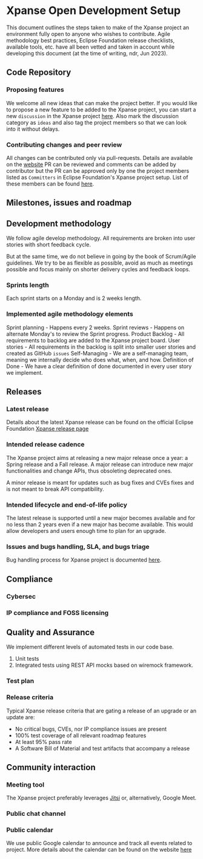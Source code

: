 <!-- This document outlines the steps taken, the timing, the choices made 
     to equip the Xpanse project with a set of processes and tools that
     implement a development environment open to anyone who wishes to
     contribute.                                                            -->

# Xpanse Open Development Setup

This document outlines the steps taken to make of the Xpanse project
an environment fully open to anyone who wishes to contribute. Agile
methodology best practices, Eclipse Foundation release checklists, available
tools, etc. have all been vetted and taken in account while developing this
document (at the time of writing, ndr, Jun 2023).

## Code Repository

### Proposing features
We welcome all new ideas that can make the project better. If you would like to propose a new feature to be added to 
the Xpanse project, you can start a new `discussion` in the Xpanse project [here](https://github.com/eclipse-xpanse/xpanse/discussions).
Also mark the discussion category as `ideas` and also tag the project members so that we can look into it without delays.

### Contributing changes and peer review

All changes can be contributed only via pull-requests. Details are available on
the [website](https://github.com/eclipse-xpanse/xpanse-website/blob/main/docs/Contribute/pull-requests.md)
PR can be reviewed and comments can be added by contributor but the PR can be approved only by one the project members
listed as `Committers` in Eclipse Foundation's Xpanse project setup.
List of these members can be found [here](https://projects.eclipse.org/projects/technology.xpanse/who).

## Milestones, issues and roadmap

## Development methodology
We follow agile develop methodology. All requirements are broken into user stories with short feedback cycle. 

But at the same time, we do not believe in going by the book of Scrum/Agile guidelines. We try to be as flexible as possible, 
avoid as much as meetings possible and focus mainly on shorter delivery cycles and feedback loops. 

### Sprints length
Each sprint starts on a Monday and is 2 weeks length. 

### Implemented agile methodology elements
Sprint planning - Happens every 2 weeks. 
Sprint reviews - Happens on alternate Monday's to review the Sprint progress.
Product Backlog - All requirements to backlog are added to the Xpanse project board. 
User stories - All requirements in the backlog is split into smaller user stories and created as GitHub `issues`
Self-Managing - We are a self-managing team, meaning we internally decide who does what, when, and how.
Definition of Done - We have a clear definition of done documented in every user story we implement. 

## Releases


### Latest release

Details about the latest Xpanse release can be found on the official Eclipse Foundation [Xpanse release page](https://projects.eclipse.org/projects/technology.xpanse/releases/1.0.0/plan)

### Intended release cadence

The Xpanse project aims at releasing a new major release once a year: a Spring release and a Fall release.
A major release can introduce new major functionalities and change APIs, thus obsoleting deprecated ones.

A minor release is meant for updates such as bug fixes and CVEs fixes and is not meant to break API compatibility.

### Intended lifecycle and end-of-life policy

The latest release is supported until a new major becomes available and for no less than 2 years even if a new major has become available.
This would allow developers and users enough time to plan for an upgrade.

### Issues and bugs handling, SLA, and bugs triage

Bug handling process for Xpanse project is documented [here](https://eclipse-xpanse.github.io/xpanse-website/docs/Contribute/bug-handling-process).

## Compliance

### Cybersec

### IP compliance and FOSS licensing

## Quality and Assurance
We implement different levels of automated tests in our code base. 
1. Unit tests
2. Integrated tests using REST API mocks based on wiremock framework.

### Test plan

### Release criteria

Typical Xpanse release criteria that are gating a release of an upgrade or an update are:
- No critical bugs, CVEs, nor IP compliance issues are present
- 100% test coverage of all relevant roadmap features
- At least 95% pass rate
- A Software Bill of Material and test artifacts that accompany a release

## Community interaction

### Meeting tool

The Xpanse project preferably leverages [Jitsi](https://jitsi.org)  or, alternatively, Google Meet.

### Public chat channel

### Public calendar
We use public Google calendar to announce and track all events related to project. More details about the calendar can 
be found on the website [here](https://eclipse-xpanse.github.io/xpanse-website/docs/Contribute/calendar)
